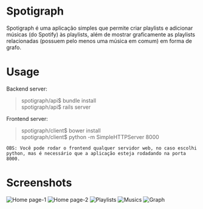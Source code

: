 # Spotigraph 
Spotigraph é uma aplicação simples que permite criar playlists e adicionar músicas (do Spotify) às playlists, além de mostrar graficamente as playlists relacionadas (possuem pelo menos uma música em comum) em forma de grafo.

# Usage
Backend server:

> spotigraph/api$ bundle install  
> spotigraph/api$ rails server 

Frontend server:

> spotigraph/client$ bower install  
> spotigraph/client$ python -m SimpleHTTPServer 8000  

```OBS: Você pode rodar o frontend qualquer servidor web, no caso escolhi python, mas é necessário que a aplicação esteja rodadando na porta 8000.``` 


# Screenshots

![Home page-1](https://github.com/danielrcoura/spotigraph/blob/master/screenshots/spotigraph-home-1.png)
![Home page-2](https://github.com/danielrcoura/spotigraph/blob/master/screenshots/spotigraph-home-3.png)
![Playlists](https://github.com/danielrcoura/spotigraph/blob/master/screenshots/create-playlist.png)
![Musics](https://github.com/danielrcoura/spotigraph/blob/master/screenshots/playlist-detail.png)
![Graph](https://github.com/danielrcoura/spotigraph/blob/master/screenshots/playlists-graph.png)
